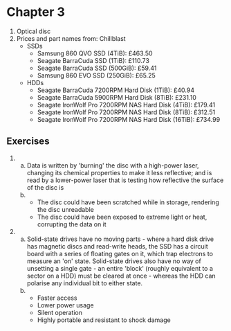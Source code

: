 <style>
    :not(ul) + ol {
        counter-reset: list-ctr;
        list-style-type: none;
        list-style-position: outside;
    }
    :not(ul) + ol > li {
        counter-increment: list-ctr;
    }
    :not(ul) + ol > li::before {
        content:"Q" counter(list-ctr) ". ";
        margin-left: -25px;
    }
    ol ul {
        list-style-type: lower-alpha;
    }
    ol ul ul {
        list-style-type: lower-roman;
    }
    ul ol {
        list-style-type: circle;
    }
    ul {
        list-style-type: decimal;
    }
    ul ul {
        list-style-type: lower-alpha;
    }
    ul ul ul {
        list-style-type: lower-roman;
    }
</style>
# Chapter 3

- Optical disc
- Prices and part names from: Chillblast
  1. SSDs
      1. Samsung 860 QVO SSD (4TiB): £463.50
      1. Seagate BarraCuda SSD (1TiB): £110.73
      1. Seagate BarraCuda SSD (500GiB): £59.41
      1. Samsung 860 EVO SSD (250GiB): £65.25
  1. HDDs
      1. Seagate BarraCuda 7200RPM Hard Disk (1TiB): £40.94
      1. Seagate BarraCuda 5900RPM Hard Disk (8TiB): £231.10
      1. Seagate IronWolf Pro 7200RPM NAS Hard Disk (4TiB): £179.41
      1. Seagate IronWolf Pro 7200RPM NAS Hard Disk (8TiB): £312.51
      1. Seagate IronWolf Pro 7200RPM NAS Hard Disk (16TiB): £734.99

## Exercises

- ​
  - Data is written by 'burning' the disc with a high-power laser, changing its chemical properties to make it less reflective; and is read by a lower-power laser that is testing how reflective the surface of the disc is
  - ​
    1. The disc could have been scratched while in storage, rendering the disc unreadable
    1. The disc could have been exposed to extreme light or heat, corrupting the data on it
- ​
  - Solid-state drives have no moving parts - where a hard disk drive has magnetic discs and read-write heads, the SSD has a circuit board with a series of floating gates on it, which trap electrons to measure an 'on' state. Solid-state drives also have no way of unsetting a single gate - an entire 'block' (roughly equivalent to a sector on a HDD) must be cleared at once - whereas the HDD can polarise any individual bit to either state.
  - ​
    1. Faster access
    1. Lower power usage
    1. Silent operation
    1. Highly portable and resistant to shock damage
